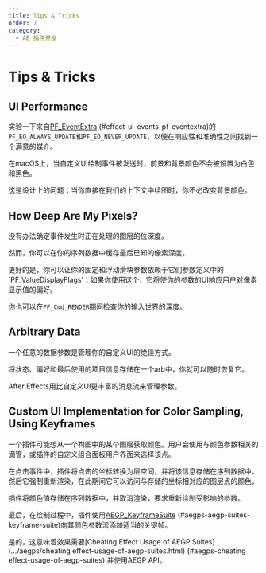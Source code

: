 ```yaml
---
title: Tips & Tricks
order: 7
category:
  - AE 插件开发
---
```


# Tips & Tricks

## UI Performance

实验一下来自[PF_EventExtra](PF_EventExtra.html) (#effect-ui-events-pf-eventextra)的`PF_EO_ALWAYS_UPDATE`和`PF_EO_NEVER_UPDATE`，以便在响应性和准确性之间找到一个满意的媒介。

在macOS上，当自定义UI绘制事件被发送时，前景和背景颜色不会被设置为白色和黑色。

这是设计上的问题；当你直接在我们的上下文中绘图时，你不必改变背景颜色。

## How Deep Are My Pixels?

没有办法确定事件发生时正在处理的图层的位深度。

然而，你可以在你的序列数据中缓存最后已知的像素深度。

更好的是，你可以让你的固定和浮动滑块参数依赖于它们参数定义中的`PF_ValueDisplayFlags'；如果你使用这个，它将使你的参数的UI响应用户对像素显示值的偏好。

你也可以在`PF_Cmd_RENDER`期间检查你的输入世界的深度。

## Arbitrary Data

一个任意的数据参数是管理你的自定义UI的绝佳方式。

将状态、偏好和最后使用的项目信息存储在一个arb中，你就可以随时恢复它。

After Effects用比自定义UI更丰富的消息流来管理参数。

## Custom UI Implementation for Color Sampling, Using Keyframes

一个插件可能想从一个构图中的某个图层获取颜色。用户会使用与颜色参数相关的滴管，或插件的自定义组合面板用户界面来选择该点。

在点击事件中，插件将点击的坐标转换为层空间，并将该信息存储在序列数据中。然后它强制重新渲染，在此期间它可以访问与存储的坐标相对应的图层点的颜色。

插件将颜色值存储在序列数据中，并取消渲染，要求重新绘制受影响的参数。

最后，在绘制过程中，插件使用[AEGP_KeyframeSuite](.../aegps/aegp-suites.html) (#aegps-aegp-suites-keyframe-suite)向其颜色参数流添加适当的关键帧。

是的，这意味着效果需要[Cheating Effect Usage of AEGP Suites](.../aegps/cheating effect-usage-of-aegp-suites.html) (#aegps-cheating effect-usage-of-aegp-suites) 并使用AEGP API。